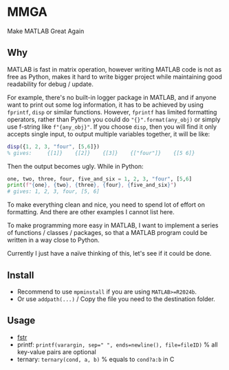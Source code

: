 # MMGA
Make MATLAB Great Again

## Why

MATLAB is fast in matrix operation, however writing MATLAB code is not as free as Python, makes it hard to write bigger project while maintaining good readability for debug / update.

For example, there's no built-in logger package in MATLAB, and if anyone want to print out some log information, it has to be achieved by using `fprintf`, `disp` or similar functions. However, `fprintf` has limited formatting operators, rather than Python you could do `"{}".format(any_obj)` or simply use f-string like `f"{any_obj}"`. If you choose `disp`, then you will find it only accepts single input, to output multiple variables together, it will be like: 

```matlab
disp({1, 2, 3, "four", [5,6]})
% gives:     {[1]}    {[2]}    {[3]}    {["four"]}    {[5 6]}
```

Then the output becomes ugly. While in Python:

```python
one, two, three, four, five_and_six = 1, 2, 3, "four", [5,6]
print(f"{one}, {two}, {three}, {four}, {five_and_six}")
# gives: 1, 2, 3, four, [5, 6]
```

To make everything clean and nice, you need to spend lot of effort on formatting. And there are other examples I cannot list here.

To make programming more easy in MATLAB, I want to implement a series of functions / classes / packages, so that a MATLAB program could be written in a way close to Python.

Currently I just have a naïve thinking of this, let's see if it could be done.

## Install

* Recommend to use `mpminstall` if you are using `MATLAB>=R2024b`.
* Or use `addpath(...)` / Copy the file you need to the destination folder.

## Usage
* [fstr](docs/fstr.md)
* printf: `printf(varargin, sep=" ", ends=newline(), file=fileID)` % all key-value pairs are optional
* ternary: `ternary(cond, a, b)` % equals to `cond?a:b` in C